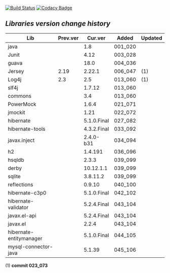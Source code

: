 [![Build Status](https://travis-ci.org/blaec/ItSimulator.svg?branch=master)](https://travis-ci.org/blaec/ItSimulator)
[![Codacy Badge](https://api.codacy.com/project/badge/Grade/2dddccaf1a7c41fd9ac689ed12be8a63)](https://www.codacy.com/app/blaec/ItSimulator?utm_source=github.com&amp;utm_medium=referral&amp;utm_content=blaec/ItSimulator&amp;utm_campaign=Badge_Grade)


## *Libraries version change history*

| Lib                    | Prev.ver | Cur.ver     | Added   | Updated  |
| ---------------------- |----------| ------------|---------|----------|
| java                   |          | 1.8         | 001_020 |          |
| Junit                  |          | 4.12        | 003_028 |          |
| guava                  |          | 18.0        | 004_036 |          |
| Jersey                 | 2.19     | 2.22.1      | 006_047 | (1)      |
| Log4j                  | 2.3      | 2.5         | 013_060 | (1)      |
| slf4j                  |          | 1.7.12      | 013_060 |          |
| commons                |          | 3.4         | 013_060 |          |
| PowerMock              |          | 1.6.4       | 021_071 |          |
| jmockit                |          | 1.21        | 022_072 |          |
| hibernate              |          | 5.1.0.Final | 027_082 |          |
| hibernate-tools        |          | 4.3.2.Final | 033_092 |          |
| javax.inject           |          | 2.4.0-b31   | 034_094 |          |
| h2                     |          | 1.4.191     | 036_096 |          |
| hsqldb                 |          | 2.3.3       | 039_099 |          |
| derby                  |          | 10.12.1.1   | 039_099 |          |
| sqlite                 |          | 3.8.11.2    | 039_099 |          |
| reflections            |          | 0.9.10      | 040_100 |          |
| hibernate-c3p0         |          | 5.1.0.Final | 042_102 |          |
| hibernate-validator    |          | 5.2.4.Final | 043_104 |          |
| javax.el-api           |          | 5.2.4.Final | 043_104 |          |
| javax.el               |          | 2.2.4       | 043_104 |          |
| hibernate-entitymanager|          | 5.1.0.Final | 044_105 |          |
| mysql-connector-java   |          | 5.1.39      | 045_106 |          |

(1) **commit 023_073**